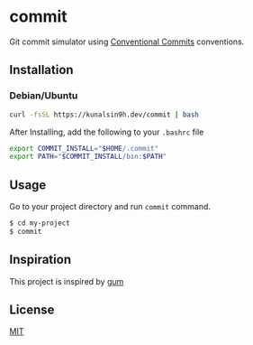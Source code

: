 # commit
Git commit simulator using [Conventional Commits](https://www.conventionalcommits.org/en/v1.0.0/) conventions.


## Installation
### Debian/Ubuntu
```bash
curl -fsSL https://kunalsin9h.dev/commit | bash
```
After Installing, add the following to your `.bashrc` file
```bash
export COMMIT_INSTALL="$HOME/.commit"
export PATH="$COMMIT_INSTALL/bin:$PATH"
```

## Usage
Go to your project directory and run `commit` command.
```bash
$ cd my-project
$ commit
```

## Inspiration
This project is inspired by [gum](https://github.com/charmbracelet/gum)

## License
[MIT](https://github.com/KunalSin9h/commit/blob/master/LICENSE)

